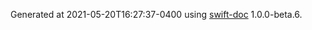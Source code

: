 Generated at 2021-05-20T16:27:37-0400 using [swift-doc](https://github.com/SwiftDocOrg/swift-doc) 1.0.0-beta.6.
